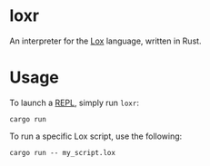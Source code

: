 # loxr
An interpreter for the [Lox](http://craftinginterpreters.com/) language, written in Rust.

# Usage

To launch a [REPL](https://en.wikipedia.org/wiki/Read%E2%80%93eval%E2%80%93print_loop), simply run ```loxr```:

```
cargo run
```

To run a specific Lox script, use the following:

```
cargo run -- my_script.lox
```
